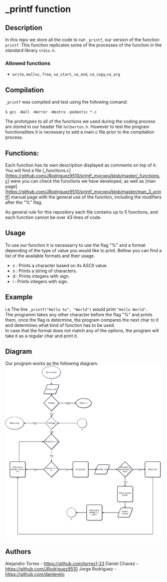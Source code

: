 # _printf function
## Description

In this repo we store all the code to run ``_printf``,  our version of the function ``printf``. This function replicates some of the processes of the function in the standard library ``stdio.h``.

### Allowed functions

* ``write``, ``malloc``, ``free``, ``va_start``, ``va_end``, ``va_copy``,``va_arg``

## Compilation

``_printf`` was compiled and test using the following comand:

``$ gcc -Wall -Werror -Wextra -pedantic *.c``

The prototypes to all of the functions we used during the coding process are stored in our header file ``holberton.h``. However to test the program functionalities it is necessary to add a main.c file prior to the compilation process.

## Functions:

Each function has its own description displayed as comments on top of it. You will find a file [_functions.c][https://github.com/JRodriguez9510/printf_mycopy/blob/master/_functions.c] were you can check the functions we have developed, as well as [man page][https://github.com/JRodriguez9510/printf_mycopy/blob/master/man_3_printf] manual page with the general use of the function, including the modifiers after the "%" flag.

As general rule for this repository each file contains up to 5 functions, and each function cannot be over 43 lines of code.

## Usage  
To use our function it is necessarry to use the flag "%" and a format depending of the type of value you would like to print. Bellow you can find a list of the available formats and their usage.  
- c : Prints a character based on its ASCII value.  
- s : Prints a string of characters.  
- d : Prints integers with sign.  
- i : Prints integers with sign.

## Example  
i.e The line ``_printf("Hello %s", "World")`` would print ``"Hello World"``.  
The programm takes any other character before the flag "%" and prints them, once the flag is determine, the program compares the next char to it and determines what kind of function has to be used.  
In case that the format does not match any of the options, the program will take it as a regular char and print it.   
## Diagram  
Our program works as the following diagram:  
![](https://github.com/JRodriguez9510/printf_mycopy/blob/master/Diagram%20_printf.png?raw=true)

## Authors

Alejandro Torres - https://github.com/torres1-23
Daniel Chavez - https://github.com/JRodriguez9510
Jorge Rodriguez - https://github.com/dantereto  